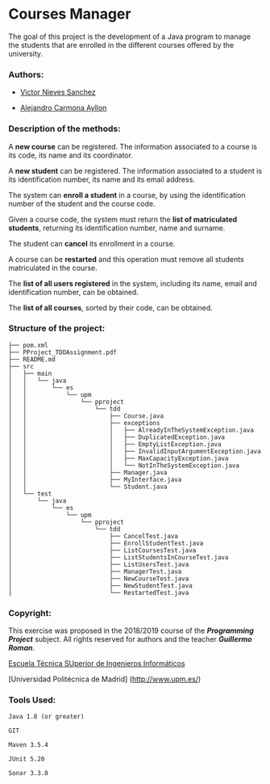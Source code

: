 # Courses Manager

The goal of this project is the development of a Java program to manage the students that are enrolled in the different courses offered by the university.

### Authors:
- [Victor Nieves Sanchez](https://twitter.com/VictorNS69)

- [Alejandro Carmona Ayllon](https://twitter.com/alejandro_C_A)

### Description of the methods:
A **new course** can be registered. The information associated to a course is its code, its name and its coordinator.

A **new student** can be registered. The information associated to a student is its identification
number, its name and its email address. 

The system can **enroll a student** in a course, by using the identification number of the student
and the course code. 

Given a course code, the system must return the **list of matriculated students**, returning its
identification number, name and surname. 

The student can **cancel** its enrollment in a course.

A course can be **restarted** and this operation must remove all students matriculated in the course.

The **list of all users registered** in the system, including its name, email and identification
number, can be obtained. 

The **list of all courses**, sorted by their code, can be obtained.

### Structure of the project:
	├── pom.xml
	├── PProject_TDDAssignment.pdf
	├── README.md
	├── src
	│   ├── main
	│   │   └── java
	│   │       └── es
	│   │           └── upm
	│   │               └── pproject
	│   │                   └── tdd
	│   │                       ├── Course.java
	│   │                       ├── exceptions
	│   │                       │   ├── AlreadyInTheSystemException.java
	│   │                       │   ├── DuplicatedException.java
	│   │                       │   ├── EmptyListException.java
	│   │                       │   ├── InvalidInputArgumentException.java
	│   │                       │   ├── MaxCapacityException.java
	│   │                       │   └── NotInTheSystemException.java
	│   │                       ├── Manager.java
	│   │                       ├── MyInterface.java
	│   │                       └── Student.java
	│   └── test
	│       └── java
	│           └── es
	│               └── upm
	│                   └── pproject
	│                       └── tdd
	│                           ├── CancelTest.java
	│                           ├── EnrollStudentTest.java
	│                           ├── ListCoursesTest.java
	│                           ├── ListStudentsInCourseTest.java
	│                           ├── ListUsersTest.java
	│                           ├── ManagerTest.java
	│                           ├── NewCourseTest.java
	│                           ├── NewStudentTest.java
	│                           └── RestartedTest.java


### Copyright:
This exercise was proposed in the 2018/2019 course of the **_Programming Project_** subject. All rights reserved for authors and the teacher **_Guillermo Roman_**.

[Escuela Técnica SUperior de Ingenieros Informáticos](http://www.etsiinf.upm.es/)

[Universidad Politécnica de Madrid] (http://www.upm.es/)

### Tools Used:
```
Java 1.8 (or greater)

GIT

Maven 3.5.4

JUnit 5.20

Sonar 3.3.0
```  

